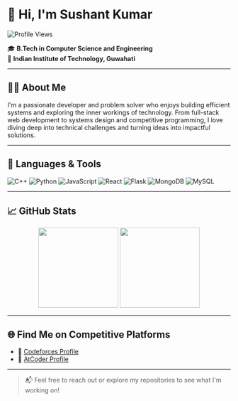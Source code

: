 # 👋 Hi, I'm Sushant Kumar

![Profile Views](https://komarev.com/ghpvc/?username=LegendsDen&color=blue&style=flat)

🎓 **B.Tech in Computer Science and Engineering**  
📍 **Indian Institute of Technology, Guwahati**

---

## 🧑‍💻 About Me

I'm a passionate developer and problem solver who enjoys building efficient systems and exploring the inner workings of technology. From full-stack web development to systems design and competitive programming, I love diving deep into technical challenges and turning ideas into impactful solutions.

---

## 🔧 Languages & Tools

![C++](https://img.shields.io/badge/-C++-00599C?style=flat&logo=c%2B%2B&logoColor=white)
![Python](https://img.shields.io/badge/-Python-3776AB?style=flat&logo=python&logoColor=white)
![JavaScript](https://img.shields.io/badge/-JavaScript-F7DF1E?style=flat&logo=javascript&logoColor=black)
![React](https://img.shields.io/badge/-React-20232A?style=flat&logo=react&logoColor=61DAFB)
![Flask](https://img.shields.io/badge/-Flask-000000?style=flat&logo=flask)
![MongoDB](https://img.shields.io/badge/-MongoDB-4EA94B?style=flat&logo=mongodb&logoColor=white)
![MySQL](https://img.shields.io/badge/-MySQL-4479A1?style=flat&logo=mysql&logoColor=white)

---

## 📈 GitHub Stats

<p align="center">
  <img src="https://github-readme-stats.vercel.app/api?username=LegendsDen&show_icons=true&theme=tokyonight" height="180" />
  <img src="https://github-readme-stats.vercel.app/api/top-langs/?username=LegendsDen&layout=compact&theme=tokyonight" height="180"/>
</p>

---

## 🌐 Find Me on Competitive Platforms

- 🔗 [Codeforces Profile](https://codeforces.com/profile/YourUsernameHere)
- 🔗 [AtCoder Profile](https://atcoder.jp/users/YourUsernameHere)

---

> 📬 Feel free to reach out or explore my repositories to see what I'm working on!
